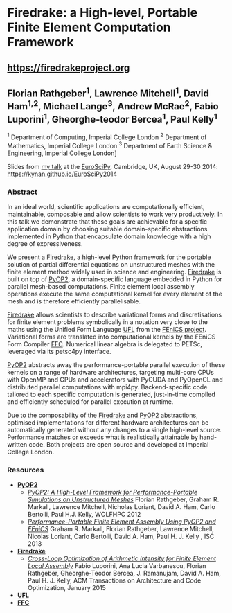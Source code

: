 # Firedrake: a High-level, Portable Finite Element Computation Framework

## https://firedrakeproject.org

## **Florian Rathgeber**<sup>1</sup>, Lawrence Mitchell<sup>1</sup>, David Ham<sup>1,2</sup>, Michael Lange<sup>3</sup>, Andrew McRae<sup>2</sup>, Fabio Luporini<sup>1</sup>, Gheorghe-teodor Bercea<sup>1</sup>, Paul Kelly<sup>1</sup>

<sup>1</sup> Department of Computing, Imperial College London
<sup>2</sup> Department of Mathematics, Imperial College London
<sup>3</sup> Department of Earth Science & Engineering, Imperial College London]

Slides from [my talk](https://www.euroscipy.org/2014/schedule/presentation/15/)
at the [EuroSciPy](https://www.euroscipy.org/2014/), Cambridge, UK,
August 29-30 2014: https://kynan.github.io/EuroSciPy2014

### Abstract

In an ideal world, scientific applications are computationally
efficient, maintainable, composable and allow scientists to work very
productively. In this talk we demonstrate that these goals are
achievable for a specific application domain by choosing suitable
domain-specific abstractions implemented in Python that encapsulate
domain knowledge with a high degree of expressiveness.
 
We present a [Firedrake], a high-level Python framework for the portable
solution of partial differential equations on unstructured meshes with
the finite element method widely used in science and engineering.
[Firedrake] is built on top of [PyOP2], a domain-specific language
embedded in Python for parallel mesh-based computations.  Finite element
local assembly operations execute the same computational kernel for
every element of the mesh and is therefore efficiently parallelisable.
 
[Firedrake] allows scientists to describe variational forms and
discretisations for finite element problems symbolically in a notation
very close to the maths using the Unified Form Language [UFL] from the
[FEniCS project]. Variational forms are translated into computational
kernels by the FEniCS Form Compiler [FFC].  Numerical linear algebra is
delegated to PETSc, leveraged via its petsc4py interface.
 
[PyOP2] abstracts away the performance-portable parallel execution of
these kernels on a range of hardware architectures, targeting multi-core
CPUs with OpenMP and GPUs and accelerators with PyCUDA and PyOpenCL and
distributed parallel computations with mpi4py. Backend-specific code
tailored to each specific computation is generated, just-in-time
compiled and efficiently scheduled for parallel execution at runtime.
 
Due to the composability of the [Firedrake] and [PyOP2] abstractions,
optimised implementations for different hardware architectures can be
automatically generated without any changes to a single high-level
source. Performance matches or exceeds what is realistically attainable
by hand-written code. Both projects are open source and developed at
Imperial College London.

[PyOP2]: https://op2.github.io/PyOP2
[Firedrake]: https://firedrakeproject.org
[FEniCS project]: https://fenicsproject.org
[UFL]: https://bitbucket.org/fenics-project/ufl/
[FFC]: https://bitbucket.org/fenics-project/ffc/

### Resources

  * **[PyOP2](https://github.com/OP2/PyOP2)**
    * *[PyOP2: A High-Level Framework for Performance-Portable Simulations on Unstructured Meshes](https://dx.doi.org/10.1109/SC.Companion.2012.134)*
      Florian Rathgeber, Graham R. Markall, Lawrence Mitchell, Nicholas Loriant, David A. Ham, Carlo Bertolli, Paul H.J. Kelly,
      WOLFHPC 2012
    * *[Performance-Portable Finite Element Assembly Using PyOP2 and FEniCS](https://link.springer.com/chapter/10.1007/978-3-642-38750-0_21)*
       Graham R. Markall, Florian Rathgeber, Lawrence Mitchell, Nicolas Loriant, Carlo Bertolli, David A. Ham, Paul H. J. Kelly ,
       ISC 2013
  * **[Firedrake](https://github.com/firedrakeproject/firedrake)**
    * *[Cross-Loop Optimization of Arithmetic Intensity for Finite Element Local Assembly](https://dx.doi.org/10.1145/2687415)*
      Fabio Luporini, Ana Lucia Varbanescu, Florian Rathgeber, Gheorghe-Teodor Bercea, J. Ramanujam, David A. Ham, Paul H. J. Kelly,
      ACM Transactions on Architecture and Code Optimization, January 2015
  * **[UFL](https://github.com/firedrakeproject/ufl)**
  * **[FFC](https://github.com/firedrakeproject/ffc)**
